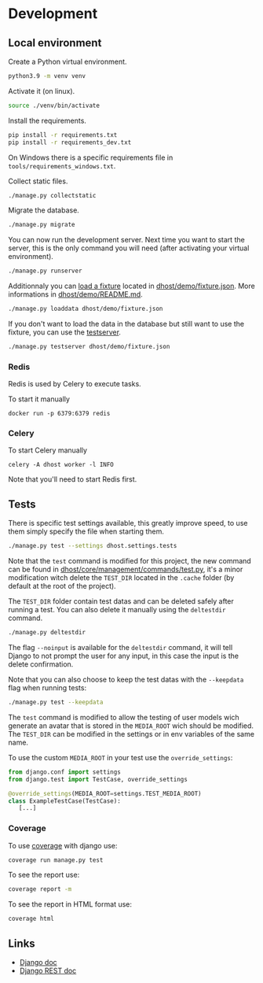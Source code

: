 # Development

## Local environment

Create a Python virtual environment.

```bash
python3.9 -m venv venv
```

Activate it (on linux).

```bash
source ./venv/bin/activate
```

Install the requirements.

```bash
pip install -r requirements.txt
pip install -r requirements_dev.txt
```

On Windows there is a specific requirements file in `tools/requirements_windows.txt`.

Collect static files.

```bash
./manage.py collectstatic
```

Migrate the database.

```bash
./manage.py migrate
```

You can now run the development server. Next time you want to start the server, this is the only command you will need (after activating your virtual environment).

```bash
./manage.py runserver
```

Additionnaly you can [load a fixture](https://docs.djangoproject.com/en/dev/ref/django-admin/#loaddata) located in [dhost/demo/fixture.json](./../dhost/demo/fixture.json). More informations in [dhost/demo/README.md](./../dhost/demo/README.md).

```bash
./manage.py loaddata dhost/demo/fixture.json
```

If you don't want to load the data in the database but still want to use the fixture, you can use the [testserver](https://docs.djangoproject.com/en/dev/ref/django-admin/#testserver).

```bash
./manage.py testserver dhost/demo/fixture.json
```

### Redis

Redis is used by Celery to execute tasks.

To start it manually

```ssh
docker run -p 6379:6379 redis
```

### Celery

To start Celery manually

```ssh
celery -A dhost worker -l INFO
```

Note that you'll need to start Redis first.

## Tests

There is specific test settings available, this greatly improve speed, to use them simply specify the file when starting them.

```bash
./manage.py test --settings dhost.settings.tests
```

Note that the `test` command is modified for this project, the new command can be found in [dhost/core/management/commands/test.py](./../dhost/core/management/commands/test.py), it's a minor modification witch delete the `TEST_DIR` located in the `.cache` folder (by default at the root of the project).

The `TEST_DIR` folder contain test datas and can be deleted safely after running a test. You can also delete it manually using the `deltestdir` command.

```bash
./manage.py deltestdir
```

The flag `--noinput` is available for the `deltestdir` command, it will tell Django to not prompt the user for any input, in this case the input is the delete confirmation.

Note that you can also choose to keep the test datas with the `--keepdata` flag when running tests:

```bash
./manage.py test --keepdata
```

The `test` command is modified to allow the testing of user models wich generate an avatar that is stored in the `MEDIA_ROOT` wich should be modified. The `TEST_DIR` can be modified in the settings or in env variables of the same name.

To use the custom `MEDIA_ROOT` in your test use the `override_settings`:

```python
from django.conf import settings
from django.test import TestCase, override_settings

@override_settings(MEDIA_ROOT=settings.TEST_MEDIA_ROOT)
class ExampleTestCase(TestCase):
   [...]
```

### Coverage

To use [coverage](https://coverage.readthedocs.io/en/coverage-5.5/#quick-start) with django use:

```bash
coverage run manage.py test
```

To see the report use:

```bash
coverage report -m
```

To see the report in HTML format use:

```bash
coverage html
```

## Links

* [Django doc](https://docs.djangoproject.com/en/3.2/)
* [Django REST doc](https://www.django-rest-framework.org/)
